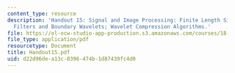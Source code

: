```yaml
---
content_type: resource
description: 'Handout 15: Signal and Image Processing: Finite Length Signals; Boundary
  Filters and Boundary Wavelets; Wavelet Compression Algorithms.'
file: https://ol-ocw-studio-app-production.s3.amazonaws.com/courses/18-327-wavelets-filter-banks-and-applications-spring-2003/d22d96dea13c0396474b1d87439fc4d0_Handout15.pdf
file_type: application/pdf
resourcetype: Document
title: Handout15.pdf
uid: d22d96de-a13c-0396-474b-1d87439fc4d0
---
```

